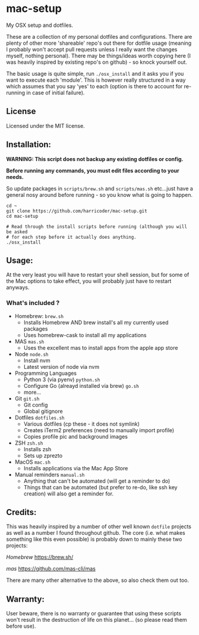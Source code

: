 # mac-setup

My OSX setup and dotfiles.

These are a collection of my personal dotfiles and configurations. There are
plenty of other more 'shareable' repo's out there for dotfile usage (meaning
I probably won't accept pull requests unless I really want the changes myself,
nothing personal). There may be things/ideas worth copying here (I was
heavily inspired by existing repo's on github) - so knock yourself out.

The basic usage is quite simple, run `./osx_install` and it asks you if you 
want to execute each 'module'. This is however really structured in a way which
assumes that you say 'yes' to each (option is there to account for re-running
in case of initial failure).


## License
Licensed under the MIT license.


## Installation:

**WARNING: This script does not backup any existing dotfiles or config.**

**Before running any commands, you must edit files according to your needs.**

So update packages in `scripts/brew.sh` and `scripts/mas.sh` etc...just have
a general nosy around before running - so you know what is going to happen.

```
cd ~
git clone https://github.com/harricoder/mac-setup.git
cd mac-setup

# Read through the install scripts before running (although you will be asked
# for each step before it actually does anything.
./osx_install
```


## Usage:

At the very least you will have to restart your shell session, but for some of
the Mac options to take effect, you will probably just have to restart anyways.

### What's included ?

+ Homebrew: `brew.sh`
  + Installs Homebrew AND brew install's all my currently used packages
  + Uses homebrew-cask to install all my applications
+ MAS `mas.sh`
  + Uses the excellent mas to install apps from the apple app store
+ Node `node.sh`
  + Install nvm
  + Latest version of node via nvm
+ Programming Languages
  + Python 3 (via pyenv) `python.sh`
  + Configure Go (alreayd installed via brew) `go.sh`
  + more...
+ Git `git.sh`
  + Git config
  + Global gitignore
+ Dotfiles `dotfiles.sh`
  + Various dotfiles (cp these - it does not symlink)
  + Creates iTerm2 preferences (need to manually import profile)
  + Copies profile pic and background images
+ ZSH `zsh.sh`
  + Installs zsh
  + Sets up zprezto
+ MacOS `mac.sh`
  + Installs applications via the Mac App Store
+ Manual reminders `manual.sh`
  + Anything that can't be automated (will get a reminder to do)
  + Things that can be automated (but prefer to re-do, like ssh key creation)
    will also get a reminder for.


## Credits:

This was heavily inspired by a number of other well known `dotfile` projects as
well as a number I found throughout github. The core (i.e. what makes something
like this even possible) is probably down to mainly these two projects:

*Homebrew*
https://brew.sh/

*mas*
https://github.com/mas-cli/mas

There are many other alternative to the above, so also check them out too.

## Warranty:

User beware, there is no warranty or guarantee that using these scripts won't 
result in the destruction of life on this planet...
(so please read them before use).
